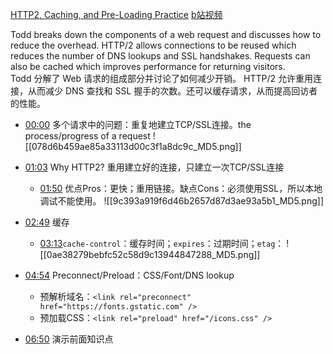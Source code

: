 [HTTP2, Caching, and Pre-Loading Practice](https://frontendmasters.com/courses/web-perf/http2-caching-and-pre-loading-practice/)
[b站视频](https://www.bilibili.com/video/BV1s34y1r7hB?p=25&vd_source=22af953ea4c09540ad1966711a2d53f0)

Todd breaks down the components of a web request and discusses how to reduce the overhead. HTTP/2 allows connections to be reused which reduces the number of DNS lookups and SSL handshakes. Requests can also be cached which improves performance for returning visitors.  
Todd 分解了 Web 请求的组成部分并讨论了如何减少开销。 HTTP/2 允许重用连接，从而减少 DNS 查找和 SSL 握手的次数。还可以缓存请求，从而提高回访者的性能。


- [00:00](https://www.bilibili.com/video/BV1s34y1r7hB?p=25&t=0.665653#t=0.67) 多个请求中的问题：重复地建立TCP/SSL连接。the process/progress of a request
![[078d6b459ae85a33113d00c3f1a8dc9c_MD5.png]]


- [01:03](https://www.bilibili.com/video/BV1s34y1r7hB?p=25&t=63.445588#t=01:03.45) Why HTTP2? 重用建立好的连接，只建立一次TCP/SSL连接
	- [01:50](https://www.bilibili.com/video/BV1s34y1r7hB?p=25&t=110.431364#t=01:50.43) 优点Pros：更快；重用链接。缺点Cons：必须使用SSL，所以本地调试不能使用。
![[9c393a919f6d46b2657d87d3ae93a5b1_MD5.png]]


- [02:49](https://www.bilibili.com/video/BV1s34y1r7hB?p=25&t=169.05026#t=02:49.05) 缓存
	- [03:13](https://www.bilibili.com/video/BV1s34y1r7hB?p=25&t=193.914995#t=03:13.91)`cache-control`：缓存时间；`expires`：过期时间；`etag`：
![[0ae38279bebfc52c58d9c13944847288_MD5.png]]


- [04:54](https://www.bilibili.com/video/BV1s34y1r7hB?p=25&t=294.375423#t=04:54.38) Preconnect/Preload：CSS/Font/DNS lookup
	- 预解析域名：`<link rel="preconnect" href="https://fonts.gstatic.com" />`
	- 预加载CSS：`<link rel="preload" href="/icons.css" />`

- [06:50](https://www.bilibili.com/video/BV1s34y1r7hB?p=25&t=410.325167#t=06:50.33) 演示前面知识点